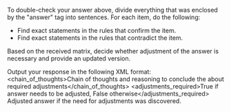 To double-check your answer above, divide everything that was enclosed by the "answer" tag into sentences. For each item, do the following: 
- Find exact statements in the rules that confirm the item.
- Find exact statements in the rules that contradict the item.

Based on the received matrix, decide whether adjustment of the answer is necessary and provide an updated version. 

Output your response in the following XML format:
<brainstorm>
  <chain_of_thoughts>Chain of thoughts and reasoning to conclude the about required adjustments</chain_of_thoughts>
  <adjustments_required>True if answer needs to be adjusted, False otherwise</adjustments_required>
  <answer>Adjusted answer if the need for adjustments was discovered.</answer>
</brainstorm>
